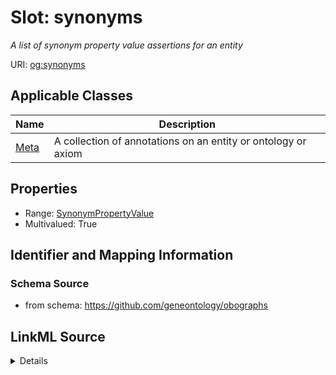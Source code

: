 # Slot: synonyms
_A list of synonym property value assertions for an entity_


URI: [og:synonyms](https://github.com/geneontology/obographs/synonyms)



<!-- no inheritance hierarchy -->




## Applicable Classes

| Name | Description |
| --- | --- |
[Meta](Meta.md) | A collection of annotations on an entity or ontology or axiom






## Properties

* Range: [SynonymPropertyValue](SynonymPropertyValue.md)
* Multivalued: True








## Identifier and Mapping Information







### Schema Source


* from schema: https://github.com/geneontology/obographs




## LinkML Source

<details>
```yaml
name: synonyms
description: A list of synonym property value assertions for an entity
from_schema: https://github.com/geneontology/obographs
rank: 1000
multivalued: true
alias: synonyms
domain_of:
- Meta
range: SynonymPropertyValue

```
</details>